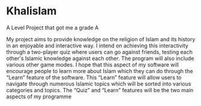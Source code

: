 # Khalislam
A Level Project that got me a grade A

My project aims to provide knowledge on the religion of Islam and its history in an enjoyable and interactive way. I intend on achieving this interactivity through a two-player quiz where users can go against friends, testing each other's Islamic knowledge against each other. The program will also include various other game modes. I hope that this aspect of my software will encourage people to learn more about Islam which they can do through the “Learn” feature of the software. This “Learn” feature will allow users to navigate through numerous Islamic topics which will be sorted into various categories and topics. The “Quiz” and “Learn” features will be the two main aspects of my programme
